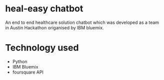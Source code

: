 # heal-easy chatbot
An end to end healthcare solution chatbot which was developed as a team in Austin Hackathon origanised by IBM bluemix. 

# Technology used
* Python
* IBM Bluemix
* foursquare API
